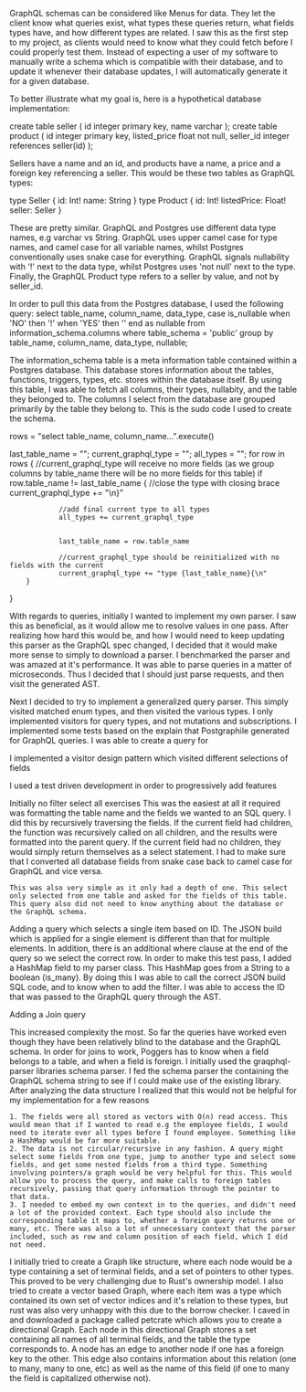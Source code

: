 GraphQL schemas can be considered like Menus for data. They let the client know what queries exist, what types these queries return, what fields types have, and how different types are related. I saw this as the first step to my project, as clients would need to know what they could fetch before I could properly test them. Instead of expecting a user of my software to manually write a schema which is compatible with their database, and to update it whenever their database updates, I will automatically generate it for a given database. 

To better illustrate what my goal is, here is a hypothetical database implementation:

create table seller (
	id integer primary key,
	name varchar 
);
create table product (
	id integer primary key, 
	listed_price float not null,
	seller_id integer references seller(id)
);

Sellers have a name and an id, and products have a name, a price and a foreign key referencing a seller. This would be these two tables as GraphQL types:

type Seller {
	id: Int!
	name: String
}
type Product {
	id: Int!
	listedPrice: Float!
	seller: Seller
}

These are pretty similar. GraphQL and Postgres use different data type names, e.g varchar vs String. GraphQL uses upper camel case for type names, and camel case for all variable names, whilst Postgres conventionally uses snake case for everything. GraphQL signals nullability with '!' next to the data type, whilst Postgres uses 'not null' next to the type. Finally, the GraphQL Product type refers to a seller by value, and not by seller\_id.

In order to pull this data from the Postgres database, I used the following query:
select table\_name, column\_name, data\_type,
		case is\_nullable
				when 'NO' then '!'
				when 'YES' then ''
		end as nullable
			from information\_schema.columns where table\_schema = 'public' 
				group by table\_name, column\_name, data\_type, nullable;

The information\_schema table is a meta information table contained within a Postgres database. This database stores information about the tables, functions, triggers, types, etc. stores within the database itself. By using this table, I was able to fetch all columns, their types, nullabity, and the table they belonged to. The columns I select from the database are grouped primarily by the table they belong to. This is the sudo code I used to create the schema.


rows = "select table\_name, column\_name...".execute()


last\_table\_name = "";
current\_graphql\_type = "";
all\_types = "";
for row in rows {
		//current_graphql_type will receive no more fields (as we group columns by table_name there will be no more fields for this table)
		if row.table_name != last_table_name {
				//close the type with closing brace
				current_graphql_type += "\n}"

				//add final current type to all types
				all_types += current_graphql_type


				last_table_name = row.table_name

				//current_graphql_type should be reinitialized with no fields with the current
				current_graphql_type += "type {last_table_name}{\n"
		}
}

With regards to queries, initially I wanted to implement my own parser. I saw this as beneficial, as it would allow me to resolve values in one pass. After realizing how hard this would be, and how I would need to keep updating this parser as the GraphQL spec changed, I decided that it would make more sense to simply to download a parser. I benchmarked the parser and was amazed at it's performance. It was able to parse queries in a matter of microseconds. Thus I decided that I should just parse requests, and then visit the generated AST.

Next I decided to try to implement a generalized query parser. This simply visited matched enum types, and then visited the various types. I only implemented visitors for query types, and not mutations and subscriptions. I implemented some tests based on the explain that Postgraphile generated for GraphQL queries. I was able to create a query for 


I implemented a visitor design pattern which visited different selections of fields

I used a test driven development in order to progressively add features

Initially no filter select all exercises
	This was the easiest at all it required was formatting the table name and the fields we wanted to an SQL query. I did this by recursively traversing the fields. If the current field had children, the function was recursively called on all children, and the results were formatted into the parent query. If the current field had no children, they would simply return themselves as a select statement. I had to make sure that I converted all database fields from snake case back to camel case for GraphQL and vice versa.

	This was also very simple as it only had a depth of one. This select only selected from one table and asked for the fields of this table. This query also did not need to know anything about the database or the GraphQL schema. 

Adding a query which selects a single item based on ID.
	The JSON build which is applied for a single element is different than that for multiple elements. In addition, there is an additional where clause at the end of the query so we select the correct row. In order to make this test pass, I added a HashMap field to my parser class. This HashMap goes from a String to a boolean (is_many). By doing this I was able to call the correct JSON build SQL code, and to know when to add the filter. I was able to access the ID that was passed to the GraphQL query through the AST. 

Adding a Join query

This increased complexity the most. So far the queries have worked even though they have been relatively blind to the database and the GraphQL schema. In order for joins to work, Poggers has to know when a field belongs to a table, and when a field is foreign. I initially used the graqphql-parser libraries schema parser. I fed the schema parser the containing the GraphQL schema string to see if I could make use of the existing library. After analyzing the data structure I realized that this would not be helpful for my implementation for a few reasons

	1. The fields were all stored as vectors with O(n) read access. This would mean that if I wanted to read e.g the employee fields, I would need to iterate over all types before I found employee. Something like a HashMap would be far more suitable. 
	2. The data is not circular/recursive in any fashion. A query might select some fields from one type, jump to another type and select some fields, and get some nested fields from a third type. Something involving pointers/a graph would be very helpful for this. This would allow you to process the query, and make calls to foreign tables recursively, passing that query information through the pointer to that data.
	3. I needed to embed my own context in to the queries, and didn't need a lot of the provided context. Each type should also include the corresponding table it maps to, whether a foreign query returns one or many, etc. There was also a lot of unnecessary context that the parser included, such as row and column position of each field, which I did not need.

I initially tried to create a Graph like structure, where each node would be a type containing a set of terminal fields, and a set of pointers to other types. This proved to be very challenging due to Rust's ownership model. I also tried to create a vector based Graph, where each item was a type which contained its own set of vector indices and it's relation to these types, but rust was also very unhappy with this due to the borrow checker. I caved in and downloaded a package called petcrate which allows you to create a directional Graph. Each node in this directional Graph stores a set containing all names of all terminal fields, and the table the type corresponds to. A node has an edge to another node if one has a foreign key to the other. This edge also contains information about this relation (one to many, many to one, etc) as well as the name of this field (if one to many the field is capitalized otherwise not). 
